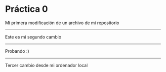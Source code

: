 # Práctica 0

Mi primera modificación de un archivo
de mi repositorio

*************************************
Este es mi segundo cambio
*************************************
Probando :)


-------------------------------------
Tercer cambio desde mi ordenador local

